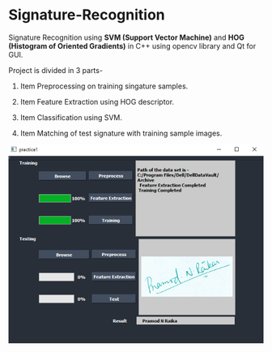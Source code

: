 # Signature-Recognition
Signature Recognition using **SVM (Support Vector Machine)** and **HOG (Histogram of Oriented Gradients)** in C++ using opencv library and Qt for GUI. 

Project is divided in 3 parts- 

1. Item Preprocessing on training singature samples.

2. Item Feature Extraction using HOG descriptor. 

3. Item Classification using SVM.

4. Item Matching of test signature with training sample images.

![GUI Image](data/signature_soft.jpg)
